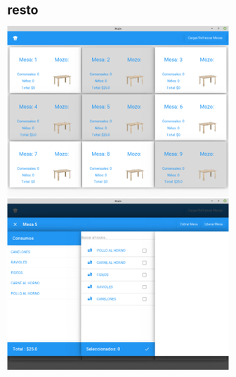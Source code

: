 # resto
![alt text](https://github.com/galu32/resto/blob/master/images/resto1.png?raw=true)
![alt text](https://github.com/galu32/resto/blob/master/images/resto2.png?raw=true)
